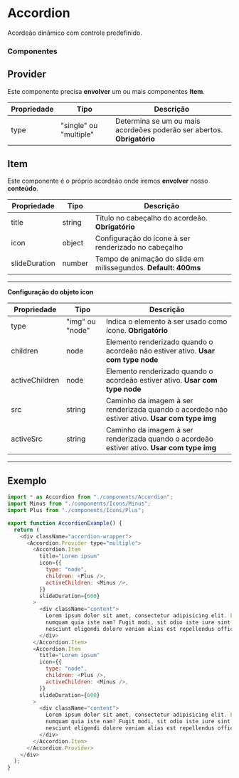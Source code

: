 # Accordion

Acordeão dinâmico com controle predefinido.

### Componentes

## Provider

Este componente precisa **envolver** um ou mais componentes **Item**.

| Propriedade | Tipo                   | Descrição                                                              |
| ----------- | ---------------------- | ---------------------------------------------------------------------- |
| type        | "single" ou "multiple" | Determina se um ou mais acordeões poderão ser abertos. **Obrigatório** |

## Item

Este componente é o próprio acordeão onde iremos **envolver** nosso **conteúdo**.

| Propriedade   | Tipo   | Descrição                                                       |
| ------------- | ------ | --------------------------------------------------------------- |
| title         | string | Título no cabeçalho do acordeão. **Obrigatório**                |
| icon          | object | Configuração do ícone à ser renderizado no cabeçalho            |
| slideDuration | number | Tempo de animação do slide em milissegundos. **Default: 400ms** |

---

**Configuração do objeto icon**

| Propriedade    | Tipo            | Descrição                                                                                      |
| -------------- | --------------- | ---------------------------------------------------------------------------------------------- |
| type           | "img" ou "node" | Indica o elemento à ser usado como ícone. **Obrigatório**                                      |
| children       | node            | Elemento renderizado quando o acordeão não estiver ativo. **Usar com type node**               |
| activeChildren | node            | Elemento renderizado quando o acordeão estiver ativo. **Usar com type node**                   |
| src            | string          | Caminho da imagem à ser renderizada quando o acordeão não estiver ativo. **Usar com type img** |
| activeSrc      | string          | Caminho da imagem à ser renderizada quando o acordeão estiver ativo. **Usar com type img**     |

---

## Exemplo

```js
import * as Accordion from "./components/Accordion";
import Minus from "./components/Icons/Minus";
import Plus from "./components/Icons/Plus";

export function AccordionExample() {
  return (
    <div className="accordion-wrapper">
      <Accordion.Provider type="multiple">
        <Accordion.Item
          title="Lorem ipsum"
          icon={{
            type: "node",
            children: <Plus />,
            activeChildren: <Minus />,
          }}
          slideDuration={600}
        >
          <div className="content">
            Lorem ipsum dolor sit amet, consectetur adipisicing elit. Excepturi
            numquam quia iste nam? Fugit modi, sit odio iste iure sint sequi
            nesciunt eligendi dolore veniam alias est repellendus officia rem.
          </div>
        </Accordion.Item>
        <Accordion.Item
          title="Lorem ipsum"
          icon={{
            type: "node",
            children: <Plus />,
            activeChildren: <Minus />,
          }}
          slideDuration={600}
        >
          <div className="content">
            Lorem ipsum dolor sit amet, consectetur adipisicing elit. Excepturi
            numquam quia iste nam? Fugit modi, sit odio iste iure sint sequi
            nesciunt eligendi dolore veniam alias est repellendus officia rem.
          </div>
        </Accordion.Item>
      </Accordion.Provider>
    </div>
  );
}
```
